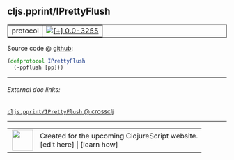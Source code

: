 ## cljs.pprint/IPrettyFlush



 <table border="1">
<tr>
<td>protocol</td>
<td><a href="https://github.com/cljsinfo/cljs-api-docs/tree/0.0-3255"><img valign="middle" alt="[+] 0.0-3255" title="Added in 0.0-3255" src="https://img.shields.io/badge/+-0.0--3255-lightgrey.svg"></a> </td>
</tr>
</table>









Source code @ [github](https://github.com/clojure/clojurescript/blob/r1.7.58/src/main/cljs/cljs/pprint.cljs#L144-L145):

```clj
(defprotocol IPrettyFlush
  (-ppflush [pp]))
```

<!--
Repo - tag - source tree - lines:

 <pre>
clojurescript @ r1.7.58
└── src
    └── main
        └── cljs
            └── cljs
                └── <ins>[pprint.cljs:144-145](https://github.com/clojure/clojurescript/blob/r1.7.58/src/main/cljs/cljs/pprint.cljs#L144-L145)</ins>
</pre>

-->

---



###### External doc links:

[`cljs.pprint/IPrettyFlush` @ crossclj](http://crossclj.info/fun/cljs.pprint.cljs/IPrettyFlush.html)<br>

---

 <table>
<tr><td>
<img valign="middle" align="right" width="48px" src="http://i.imgur.com/Hi20huC.png">
</td><td>
Created for the upcoming ClojureScript website.<br>
[edit here] | [learn how]
</td></tr></table>

[edit here]:https://github.com/cljsinfo/cljs-api-docs/blob/master/cljsdoc/cljs.pprint/IPrettyFlush.cljsdoc
[learn how]:https://github.com/cljsinfo/cljs-api-docs/wiki/cljsdoc-files

<!--

This information was too distracting to show to readers, but I'll leave it
commented here since it is helpful to:

- pretty-print the data used to generate this document
- and show how to retrieve that data



The API data for this symbol:

```clj
{:ns "cljs.pprint",
 :name "IPrettyFlush",
 :type "protocol",
 :full-name-encode "cljs.pprint/IPrettyFlush",
 :source {:code "(defprotocol IPrettyFlush\n  (-ppflush [pp]))",
          :title "Source code",
          :repo "clojurescript",
          :tag "r1.7.58",
          :filename "src/main/cljs/cljs/pprint.cljs",
          :lines [144 145]},
 :methods [{:name "-ppflush", :signature ["[pp]"], :docstring nil}],
 :full-name "cljs.pprint/IPrettyFlush",
 :history [["+" "0.0-3255"]]}

```

Retrieve the API data for this symbol:

```clj
;; from Clojure REPL
(require '[clojure.edn :as edn])
(-> (slurp "https://raw.githubusercontent.com/cljsinfo/cljs-api-docs/catalog/cljs-api.edn")
    (edn/read-string)
    (get-in [:symbols "cljs.pprint/IPrettyFlush"]))
```

-->
